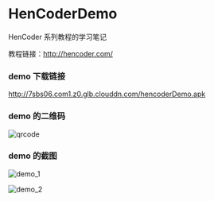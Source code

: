 # HenCoderDemo

HenCoder 系列教程的学习笔记

教程链接：<http://hencoder.com/>

### demo 下载链接

<http://7sbs06.com1.z0.glb.clouddn.com/hencoderDemo.apk>

### demo 的二维码

![qrcode](https://github.com/cashow/AndroidTricks/blob/master/HenCoderDemo/images/qrcode.png)

### demo 的截图

![demo_1](https://github.com/cashow/AndroidTricks/blob/master/HenCoderDemo/images/demo_1.jpg)

![demo_2](https://github.com/cashow/AndroidTricks/blob/master/HenCoderDemo/images/demo_2.jpeg)
